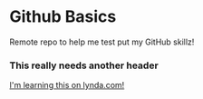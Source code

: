 Github Basics
==============

Remote repo to help me test put my GitHub skillz!

### This really needs another header

[I'm learning this on lynda.com!](http://www.lynda.com)
